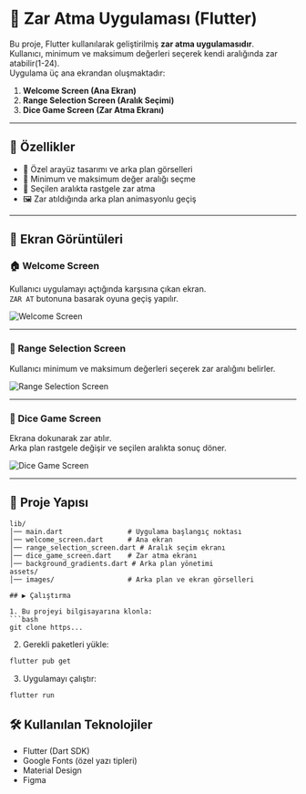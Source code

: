 # 🎲 Zar Atma Uygulaması (Flutter)

Bu proje, Flutter kullanılarak geliştirilmiş **zar atma uygulamasıdır**.  
Kullanıcı, minimum ve maksimum değerleri seçerek kendi aralığında zar atabilir(1-24).  
Uygulama üç ana ekrandan oluşmaktadır:

1. **Welcome Screen (Ana Ekran)**  
2. **Range Selection Screen (Aralık Seçimi)**  
3. **Dice Game Screen (Zar Atma Ekranı)**  

---

## 🚀 Özellikler
- 🎨 Özel arayüz tasarımı ve arka plan görselleri  
- 🔢 Minimum ve maksimum değer aralığı seçme  
- 🎲 Seçilen aralıkta rastgele zar atma  
- 🖼️ Zar atıldığında arka plan animasyonlu geçiş  

---

## 📸 Ekran Görüntüleri

### 🏠 Welcome Screen
Kullanıcı uygulamayı açtığında karşısına çıkan ekran.  
`ZAR AT` butonuna basarak oyuna geçiş yapılır.  

![Welcome Screen](assets/images/welcome.png)

---

### 🔢 Range Selection Screen
Kullanıcı minimum ve maksimum değerleri seçerek zar aralığını belirler.  

![Range Selection Screen](assets/images/_screen.png)

---

### 🎲 Dice Game Screen
Ekrana dokunarak zar atılır.  
Arka plan rastgele değişir ve seçilen aralıkta sonuç döner.  

![Dice Game Screen](assets/images/dice.png)

---

## 📂 Proje Yapısı

```plaintext
lib/
│── main.dart                # Uygulama başlangıç noktası
│── welcome_screen.dart      # Ana ekran
│── range_selection_screen.dart # Aralık seçim ekranı
│── dice_game_screen.dart    # Zar atma ekranı
│── background_gradients.dart # Arka plan yönetimi
assets/
│── images/                  # Arka plan ve ekran görselleri

## ▶️ Çalıştırma

1. Bu projeyi bilgisayarına klonla:
```bash
git clone https...
```
2. Gerekli paketleri yükle:
```bash
flutter pub get
```

3. Uygulamayı çalıştır:
```bash
flutter run
```

## 🛠️ Kullanılan Teknolojiler

- Flutter (Dart SDK)
- Google Fonts (özel yazı tipleri)
- Material Design
- Figma

